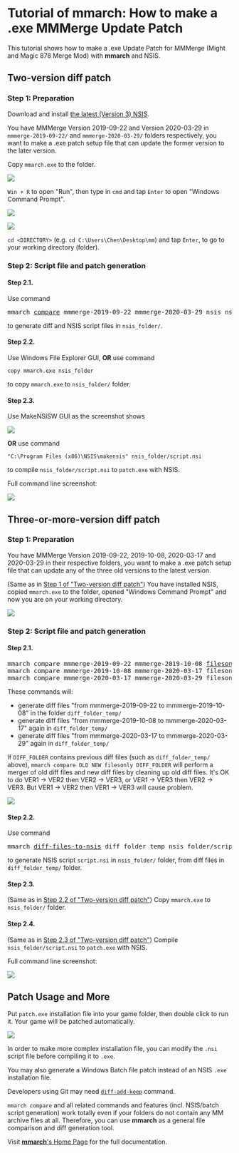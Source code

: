 # Tutorial of mmarch: How to make a .exe MMMerge Update Patch

This tutorial shows how to make a .exe Update Patch for MMMerge (Might and Magic 878 Merge Mod) with **mmarch** and NSIS.

## Two-version diff patch

### Step 1: Preparation

Download and install [the latest (Version 3) NSIS](https://nsis.sourceforge.io/Download).

You have MMMerge Version 2019-09-22 and Version 2020-03-29 in `mmmerge-2019-09-22/` and `mmmerge-2020-03-29/` folders respectively, you want to make a .exe patch setup file that can update the former version to the later version.

Copy `mmarch.exe` to the folder.

![](https://raw.githubusercontent.com/might-and-magic/mmarch/master/tutorial/img/1-1.png "")

`Win + R` to open "Run", then type in `cmd` and tap `Enter` to open "Windows Command Prompt".

![](https://raw.githubusercontent.com/might-and-magic/mmarch/master/tutorial/img/1-2.png "")

![](https://raw.githubusercontent.com/might-and-magic/mmarch/master/tutorial/img/1-3.png "")

`cd <DIRECTORY>` (e.g. `cd C:\Users\Chen\Desktop\mm`) and tap `Enter`, to go to your working directory (folder).

### Step 2: Script file and patch generation

#### Step 2.1.

Use command

<pre>
mmarch <a href="https://github.com/might-and-magic/mmarch#compare">compare</a> mmmerge-2019-09-22 mmmerge-2020-03-29 nsis nsis_folder/script.nsi files
</pre>

to generate diff and NSIS script files in `nsis_folder/`.

#### Step 2.2.

Use Windows File Explorer GUI, **OR** use command

```
copy mmarch.exe nsis_folder
```

to copy `mmarch.exe` to `nsis_folder/` folder.

#### Step 2.3.

Use MakeNSISW GUI as the screenshot shows

![](https://raw.githubusercontent.com/might-and-magic/mmarch/master/tutorial/img/1-2-3.png "")

**OR** use command

```
"C:\Program Files (x86)\NSIS\makensis" nsis_folder/script.nsi
```

to compile `nsis_folder/script.nsi` to `patch.exe` with NSIS.

Full command line screenshot:

![](https://raw.githubusercontent.com/might-and-magic/mmarch/master/tutorial/img/cl1.png "")

## Three-or-more-version diff patch

### Step 1: Preparation

You have MMMerge Version 2019-09-22, 2019-10-08, 2020-03-17 and 2020-03-29 in their respective folders, you want to make a .exe patch setup file that can update any of the three old versions to the latest version.

(Same as in [Step 1 of "Two-version diff patch"](#step-1-preparation)) You have installed NSIS, copied `mmarch.exe` to the folder, opened "Windows Command Prompt" and now you are on your working directory.

![](https://raw.githubusercontent.com/might-and-magic/mmarch/master/tutorial/img/2-1.png "")

### Step 2: Script file and patch generation

#### Step 2.1.

<pre>
mmarch compare mmmerge-2019-09-22 mmmerge-2019-10-08 <a href="https://github.com/might-and-magic/mmarch#filesonly">filesonly</a> diff_folder_temp
mmarch compare mmmerge-2019-10-08 mmmerge-2020-03-17 filesonly diff_folder_temp
mmarch compare mmmerge-2020-03-17 mmmerge-2020-03-29 filesonly diff_folder_temp
</pre>

These commands will:
* generate diff files "from mmmerge-2019-09-22 to mmmerge-2019-10-08" in the folder `diff_folder_temp/`
* generate diff files "from mmmerge-2019-10-08 to mmmerge-2020-03-17" again in `diff_folder_temp/`
* generate diff files "from mmmerge-2020-03-17 to mmmerge-2020-03-29" again in `diff_folder_temp/`

If `DIFF_FOLDER` contains previous diff files (such as `diff_folder_temp/` above), `mmarch compare OLD NEW filesonly DIFF_FOLDER` will perform a merger of old diff files and new diff files by cleaning up old diff files. It's OK to do VER1 -> VER2 then VER2 -> VER3, or VER1 -> VER3 then VER2 -> VER3. But VER1 -> VER2 then VER1 -> VER3 will cause problem.

![](https://raw.githubusercontent.com/might-and-magic/mmarch/master/tutorial/img/multi_version.png "")

#### Step 2.2.

Use command

<pre>
mmarch <a href="https://github.com/might-and-magic/mmarch#diff-files-to-nsis-batch-diff-add-keep">diff-files-to-nsis</a> diff_folder_temp nsis_folder/script.nsi files
</pre>

to generate NSIS script `script.nsi` in `nsis_folder/` folder, from diff files in `diff_folder_temp/` folder.

#### Step 2.3.

(Same as in [Step 2.2 of "Two-version diff patch"](#step-22)) Copy `mmarch.exe` to `nsis_folder/` folder.

#### Step 2.4.

(Same as in [Step 2.3 of "Two-version diff patch"](#step-23)) Compile `nsis_folder/script.nsi` to `patch.exe` with NSIS.

Full command line screenshot:

![](https://raw.githubusercontent.com/might-and-magic/mmarch/master/tutorial/img/cl2.png "")

## Patch Usage and More

Put `patch.exe` installation file into your game folder, then double click to run it. Your game will be patched automatically.

![](https://raw.githubusercontent.com/might-and-magic/mmarch/master/tutorial/img/execute.png "")

In order to make more complex installation file, you can modify the `.nsi` script file before compiling it to `.exe`.

You may also generate a Windows Batch file patch instead of an NSIS `.exe` installation file.

Developers using Git may need [`diff-add-keep`](https://github.com/might-and-magic/mmarch#diff-files-to-nsis-batch-diff-add-keep) command.

`mmarch compare` and all related commands and features (incl. NSIS/batch script generation) work totally even if your folders do not contain any MM archive files at all. Therefore, you can use **mmarch** as a general file comparison and diff generation tool.

Visit [**mmarch**'s Home Page](https://github.com/might-and-magic/mmarch) for the full documentation.
